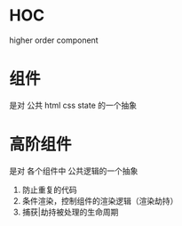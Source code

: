 # HOC
higher order component

# 组件
是对 公共 html css state 的一个抽象

# 高阶组件
是对 各个组件中 公共逻辑的一个抽象
1. 防止重复的代码
2. 条件渲染，控制组件的渲染逻辑（渲染劫持）
3. 捕获|劫持被处理的生命周期